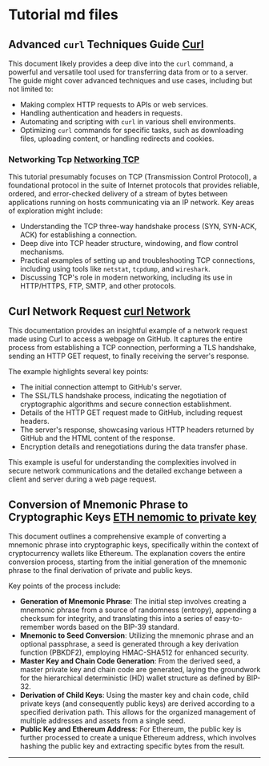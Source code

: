 # Tutorial md files

## Advanced `curl` Techniques Guide [Curl](<curl.md>)

This document likely provides a deep dive into the `curl` command, a powerful and versatile tool used for transferring data from or to a server. The guide might cover advanced techniques and use cases, including but not limited to:

- Making complex HTTP requests to APIs or web services.
- Handling authentication and headers in requests.
- Automating and scripting with `curl` in various shell environments.
- Optimizing `curl` commands for specific tasks, such as downloading files, uploading content, or handling redirects and cookies.

### Networking Tcp [Networking TCP](<networking_tcp.md>)

This tutorial presumably focuses on TCP (Transmission Control Protocol), a foundational protocol in the suite of Internet protocols that provides reliable, ordered, and error-checked delivery of a stream of bytes between applications running on hosts communicating via an IP network. Key areas of exploration might include:

- Understanding the TCP three-way handshake process (SYN, SYN-ACK, ACK) for establishing a connection.
- Deep dive into TCP header structure, windowing, and flow control mechanisms.
- Practical examples of setting up and troubleshooting TCP connections, including using tools like `netstat`, `tcpdump`, and `wireshark`.
- Discussing TCP's role in modern networking, including its use in HTTP/HTTPS, FTP, SMTP, and other protocols.

## Curl Network Request [curl Network](<Curl _Network.md>)

This documentation provides an insightful example of a network request made using Curl to access a webpage on GitHub. It captures the entire process from establishing a TCP connection, performing a TLS handshake, sending an HTTP GET request, to finally receiving the server's response.

The example highlights several key points:

- The initial connection attempt to GitHub's server.
- The SSL/TLS handshake process, indicating the negotiation of cryptographic algorithms and secure connection establishment.
- Details of the HTTP GET request made to GitHub, including request headers.
- The server's response, showcasing various HTTP headers returned by GitHub and the HTML content of the response.
- Encryption details and renegotiations during the data transfer phase.

This example is useful for understanding the complexities involved in secure network communications and the detailed exchange between a client and server during a web page request.

## Conversion of Mnemonic Phrase to Cryptographic Keys [ETH nemomic to private key](<eth.md>)

This document outlines a comprehensive example of converting a mnemonic phrase into cryptographic keys, specifically within the context of cryptocurrency wallets like Ethereum. The explanation covers the entire conversion process, starting from the initial generation of the mnemonic phrase to the final derivation of private and public keys.

Key points of the process include:

- **Generation of Mnemonic Phrase**: The initial step involves creating a mnemonic phrase from a source of randomness (entropy), appending a checksum for integrity, and translating this into a series of easy-to-remember words based on the BIP-39 standard.
- **Mnemonic to Seed Conversion**: Utilizing the mnemonic phrase and an optional passphrase, a seed is generated through a key derivation function (PBKDF2), employing HMAC-SHA512 for enhanced security.
- **Master Key and Chain Code Generation**: From the derived seed, a master private key and chain code are generated, laying the groundwork for the hierarchical deterministic (HD) wallet structure as defined by BIP-32.
- **Derivation of Child Keys**: Using the master key and chain code, child private keys (and consequently public keys) are derived according to a specified derivation path. This allows for the organized management of multiple addresses and assets from a single seed.
- **Public Key and Ethereum Address**: For Ethereum, the public key is further processed to create a unique Ethereum address, which involves hashing the public key and extracting specific bytes from the result.

---

